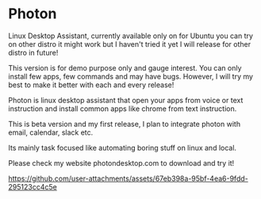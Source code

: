 # Photon
Linux Desktop Assistant, currently available only on for Ubuntu
you can try on other distro it might work but I haven't tried it yet
I will release for other distro in future!


This version is for demo purpose only and gauge interest. You can only install few apps, few commands and may have bugs. However, I will try my best to make it better with each and every release!

Photon is linux desktop assistant that open your apps from voice or text instruction and install common apps like chrome from text instruction.

This is beta version and my first release, I plan to integrate photon with email, calendar, slack etc.

Its mainly task focused like automating boring stuff on linux and local. 

Please check my website photondesktop.com to download and try it!

https://github.com/user-attachments/assets/67eb398a-95bf-4ea6-9fdd-295123cc4c5e

